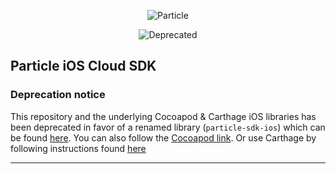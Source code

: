 <p align="center" >
<img src="http://oi60.tinypic.com/116jd51.jpg" alt="Particle" title="Particle">
</p>

<p align="center" >
<img src="http://i.imgur.com/ACrvF2q.png" alt="Deprecated" title="Deprecated">
</p>

## Particle iOS Cloud SDK

### Deprecation notice
This repository and the underlying Cocoapod & Carthage iOS libraries has been deprecated in favor of a renamed library (`particle-sdk-ios`) which can be found [here](https://github.com/spark/particle-sdk-ios).
You can also follow the [Cocoapod link](https://cocoapods.org/pods/Particle-SDK).
Or use Carthage by following instructions found [here](https://github.com/spark/particle-sdk-ios#carthage-recommended-method)

---
